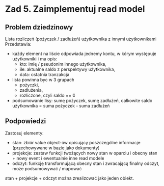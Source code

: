 
# Zad 5. Zaimplementuj read model

## Problem dziedzinowy
Lista rozliczeń (pożyczek / zadłużeń) użytkownika z innymi użytkownikami
Przedstawia:
- każdy element na liście odpowiada jednemy kontu, w kórym występuje użytkowniki
  i ma opis:
  - kto: imię / pseudonim innego użytkownika,
  - ile: aktualne saldo z perspektywy użytkownika,
  - data: ostatnia tranzakcja
- lista powinna byc w 3 grupach
  - pożyczki,
  - zadłużenia,
  - rozliczone, czyli saldo == 0
- podsumowanie lisy: sumę pożyczek, sumę zadłużeń, całkowite saldo użytkownika = suma pożyczek - suma zadłużeń

## Podpowiedzi
Zastosuj elementy:
- stan: zbiór value object-ów opisujący poszczególne informacje (przechowywane w bazie jako dokumenty)
- projekcje: zestaw funkcji twożących nowy stan w oparciu i obecny stan + nowy event i ewentualnie inne read modele
- odczyt: funkcję transformującą obecny stan i zwracającą finalny odczyt, może podsumowywać / mapować

stan + projekcje + odczyt można zrealizować jako jeden obiekt.
